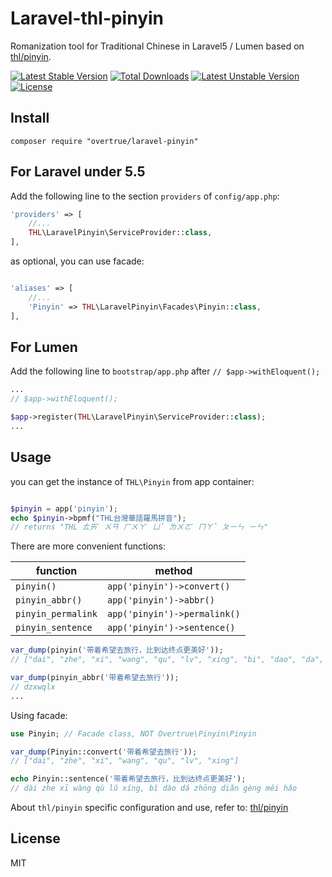 # Laravel-thl-pinyin

Romanization tool for Traditional Chinese in Laravel5 / Lumen based on [thl/pinyin](https://github.com/thl-pinyin/php-thl-pinyin).

[![Latest Stable Version](https://poser.pugx.org/cawa0505/laravel-thl-pinyin/v/stable.svg)](https://packagist.org/packages/cawa0505/laravel-thl-pinyin) [![Total Downloads](https://poser.pugx.org/cawa0505/laravel-thl-pinyin/downloads.svg)](https://packagist.org/packages/overtrue/laravel-pinyin) [![Latest Unstable Version](https://poser.pugx.org/cawa0505/laravel-thl-pinyin/v/unstable.svg)](https://packagist.org/packages/overtrue/laravel-pinyin) [![License](https://poser.pugx.org/cawa0505/laravel-thl-pinyin/license.svg)](https://packagist.org/packages/overtrue/laravel-pinyin)

## Install

```shell
composer require "overtrue/laravel-pinyin"
```

## For Laravel under 5.5

Add the following line to the section `providers` of `config/app.php`:

```php
'providers' => [
    //...
    THL\LaravelPinyin\ServiceProvider::class,
],
```

as optional, you can use facade:

```php

'aliases' => [
    //...
    'Pinyin' => THL\LaravelPinyin\Facades\Pinyin::class,
],
```

## For Lumen

Add the following line to `bootstrap/app.php` after `// $app->withEloquent();`

```php
...
// $app->withEloquent();

$app->register(THL\LaravelPinyin\ServiceProvider::class);
...
```

## Usage

you can get the instance of `THL\Pinyin` from app container:

```php

$pinyin = app('pinyin');
echo $pinyin->bpmf("THL台灣華語羅馬拼音");
// returns "THL ㄊㄞˊ ㄨㄢ ㄏㄨㄚˊ ㄩˇ ㄌㄨㄛˊ ㄇㄚˇ ㄆㄧㄣ ㄧㄣ"
```

There are more convenient functions:

|  function      | method                                                |
| -------------  | --------------------------------------------------- |
| `pinyin()`     | `app('pinyin')->convert()`                              |
| `pinyin_abbr()`     | `app('pinyin')->abbr()`                                        |
| `pinyin_permalink` | `app('pinyin')->permalink()`                         |
| `pinyin_sentence` | `app('pinyin')->sentence()`                         |

```php
var_dump(pinyin('带着希望去旅行，比到达终点更美好'));
// ["dai", "zhe", "xi", "wang", "qu", "lv", "xing", "bi", "dao", "da", "zhong", "dian", "geng", "mei", "hao"]

var_dump(pinyin_abbr('带着希望去旅行'));
// dzxwqlx
...
```

Using facade:

```php
use Pinyin; // Facade class, NOT Overtrue\Pinyin\Pinyin

var_dump(Pinyin::convert('带着希望去旅行'));
// ["dai", "zhe", "xi", "wang", "qu", "lv", "xing"]

echo Pinyin::sentence('带着希望去旅行，比到达终点更美好');
// dài zhe xī wàng qù lǔ xíng, bǐ dào dá zhōng diǎn gèng měi hǎo

```

About `thl/pinyin` specific configuration and use, refer to: [thl/pinyin](https://github.com/thl-pinyin/php-thl-pinyin)


## License

MIT
